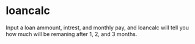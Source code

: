 # loancalc
Input a loan ammount, intrest, and monthly pay, and loancalc will tell you how much will be remaning after 1, 2, and 3 months.
